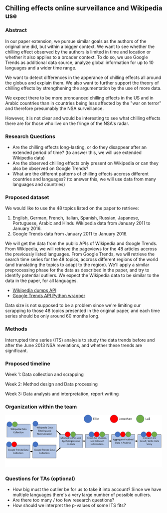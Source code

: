 ## Chilling effects online surveillance and Wikipedia use
### Abstract
In our paper extension, we pursue similar goals as the authors of the original one did, but within a bigger context.
We want to see whether the chilling effect observed by the authors is limited in time and location or whether it also applies to a broader context. To do so, we use Google Trends as additional data source, analyze global information for up to 10 languages and a wider time range.

We want to detect differences in the apperance of chilling effects all around the globus and explain them. We also want to further support the theory of chilling effects by strengthening the argumentation by the use of more data.

We expect there to be more pronounced chilling effects in the US and in Arabic countries than in countries being less affected by the "war on terror" and therefore presumably the NSA surveillance.

However, it is not clear and would be interesting to see what chilling effects there are for those who live on the fringe of the NSA's radar. 

### Research Questions
- Are the chilling effects long-lasting, or do they disappear after an extended period of time? (to answer this, we will use extended Wikipedia data)
- Are the observed chilling effects only present on Wikipedia or can they also be observed on Google Trends?
- What are the different patterns of chilling effects accross different countries and languages? (to answer this, we will use data from many languages and countries)

### Proposed dataset
We would like to use the 48 topics listed on the paper to retrieve:
1. English, German, French, Italian, Spanish, Russian, Japanese, Portuguese, Arabic and Hindu Wikipedia data from January 2011 to January 2016.
2. Google Trends data from January 2011 to January 2016.

We will get the data from the public APIs of Wikipedia and Google Trends.
From Wikipedia, we will retrieve the pageviews for the 48 articles accross the previously listed languages.
From Google Trends, we will retrieve the search time series for the 48 topics, accross different regions of the world (and translating the topics to adapt to the region).
We'll apply a similar preprocessing phase for the data as described in the paper, and try to identify potential outliers.
We expect the Wikipedia data to be similar to the data in the paper, for all languages.

* [Wikipedia dumps API](https://dumps.wikimedia.org/other/analytics/)  
* [Google Trends API Python wrapper](https://pypi.org/project/pytrends/)

Data size is not supposed to be a problem since we're limiting our scrapping to those 48 topics presented in the original paper, and each time series should be only around 60 months long.

### Methods

Interrupted time series (ITS) analysis to study the data trends before and after the June 2013 NSA revelations, and whether these trends are significant.

### Proposed timeline

Week 1: Data collection and scrapping

Week 2: Method design and Data processing

Week 3: Data analysis and interpretation, report writing

### Organization within the team
![TaskOrganization](./group_orga.png)

### Questions for TAs (optional)

* How big must the outlier be for us to take it into account? Since we have multiple languages there's a very large number of possible outliers.
* Are there too many / too few research questions?
* How should we interpret the p-values of some ITS fits?
